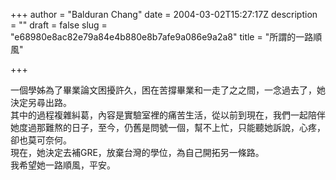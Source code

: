 +++
author = "Balduran Chang"
date = 2004-03-02T15:27:17Z
description = ""
draft = false
slug = "e68980e8ac82e79a84e4b880e8b7afe9a086e9a2a8"
title = "所謂的一路順風"

+++


一個學姊為了畢業論文困擾許久，困在苦撐畢業和一走了之之間，一念過去了，她決定另尋出路。  
 其中的過程複雜糾葛，內容是實驗室裡的痛苦生活，從以前到現在，我們一起陪伴她度過那難熬的日子，至今，仍舊是問號一個，幫不上忙，只能聽她訴說，心疼，卻也莫可奈何。  
 現在，她決定去補GRE，放棄台灣的學位，為自己開拓另一條路。  
 我希望她一路順風，平安。

